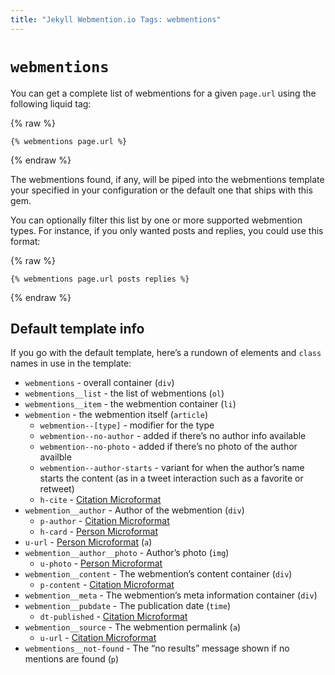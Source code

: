 ```yaml
---
title: "Jekyll Webmention.io Tags: webmentions"
---
```


# `webmentions`

You can get a complete list of webmentions for a given `page.url` using the following liquid tag:

{% raw %}
```liquid
{% webmentions page.url %}
```
{% endraw %}

The webmentions found, if any, will be piped into the webmentions template your specified in your configuration or the default one that ships with this gem.

You can optionally filter this list by one or more supported webmention types. For instance, if you only wanted posts and replies, you could use this format:

{% raw %}
```liquid
{% webmentions page.url posts replies %}
```
{% endraw %}

## Default template info

If you go with the default template, here’s a rundown of elements and `class` names in use in the template:

* `webmentions` - overall container (`div`)
* `webmentions__list` - the list of webmentions (`ol`)
* `webmentions__item` - the webmention container (`li`)
* `webmention` - the webmention itself (`article`)
  * `webmention--[type]` - modifier for the type
  * `webmention--no-author` - added if there’s no author info available
  * `webmention--no-photo` - added if there’s no photo of the author availble
  * `webmention--author-starts` - variant for when the author’s name starts the content (as in a tweet interaction such as a favorite or retweet)
  * `h-cite` - [Citation Microformat](http://microformats.org/wiki/h-cite)
* `webmention__author` - Author of the webmention (`div`)
  * `p-author` - [Citation Microformat](http://microformats.org/wiki/h-cite)
  * `h-card` - [Person Microformat](http://microformats.org/wiki/h-card)
* `u-url` - [Person Microformat](http://microformats.org/wiki/h-card) (`a`)
* `webmention__author__photo` - Author’s photo (`img`)
  * `u-photo` - [Person Microformat](http://microformats.org/wiki/h-card)
* `webmention__content` - The webmention’s content container (`div`)
  * `p-content` - [Citation Microformat](http://microformats.org/wiki/h-cite)
* `webmention__meta` - The webmention’s meta information container (`div`)
* `webmention__pubdate` - The publication date (`time`)
  * `dt-published` - [Citation Microformat](http://microformats.org/wiki/h-cite)
* `webmention__source` - The webmention permalink (`a`)
  * `u-url` - [Citation Microformat](http://microformats.org/wiki/h-cite)
* `webmentions__not-found` - The “no results” message shown if no mentions are found (`p`)